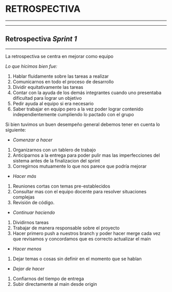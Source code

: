 # RETROSPECTIVA
-----
-----

## Retrospectiva *Sprint 1*
-----
La retrospectiva se centra en mejorar como equipo

*Lo que hicimos bien fue:*

1. Hablar fluidamente sobre las tareas a realizar
2. Comunicarnos en todo el proceso de desarrollo 
3. Dividir equitativamente las tareas
4. Contar con la ayuda de los demás integrantes cuando uno presentaba dificultad para lograr un objetivo
5. Pedir ayuda al equipo si era necesario
6. Saber trabajar en equipo pero a la vez poder lograr contenido independientemente cumpliendo lo pactado con el grupo


Si bien tuvimos un buen desempeño general debemos tener en cuenta lo siguiente:

- *Comenzar a hacer*

1. Organizarnos con un tablero de trabajo
2. Anticiparnos a la entrega para poder pulir mas las imperfecciones del sistema antes de la finalizacion del sprint
3. Corregirnos mutuamente lo que nos parece que podría mejorar

- *Hacer más*

1. Reuniones cortas con temas pre-establecidos
2. Consultar mas con el equipo docente para resolver situaciones complejas
3. Revisión de código.

- *Continuar haciendo*

1. Dividirnos tareas
2. Trabajar de manera responsable sobre el proyecto
3. Hacer primero push a nuestros branch y poder hacer merge cada vez que revisamos y concordamos que es correcto actualizar el main

- *Hacer menos*

1. Dejar temas o cosas sin definir en el momento que se hablan


- *Dejar de hacer*

1. Confiarnos del tiempo de entrega
2. Subir directamente al main desde origin
